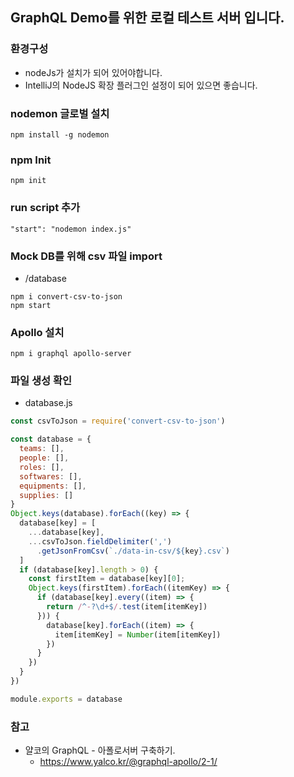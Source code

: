 
## GraphQL Demo를 위한 로컬 테스트 서버 입니다.

### 환경구성

* nodeJs가 설치가 되어 있어야합니다.
* IntelliJ의 NodeJS 확장 플러그인 설정이 되어 있으면 좋습니다.

### nodemon 글로벌 설치

```
npm install -g nodemon
```


### npm Init

```
npm init
```


### run script 추가
```
"start": "nodemon index.js"
```

### Mock DB를 위해 csv 파일 import
* /database

```
npm i convert-csv-to-json
npm start
```

### Apollo 설치

```
npm i graphql apollo-server
```

### 파일 생성 확인

* database.js
```javascript
const csvToJson = require('convert-csv-to-json')

const database = {
  teams: [],
  people: [],
  roles: [],
  softwares: [],
  equipments: [],
  supplies: []
}
Object.keys(database).forEach((key) => {
  database[key] = [
    ...database[key], 
    ...csvToJson.fieldDelimiter(',')
      .getJsonFromCsv(`./data-in-csv/${key}.csv`)
  ]
  if (database[key].length > 0) {
    const firstItem = database[key][0];
    Object.keys(firstItem).forEach((itemKey) => {
      if (database[key].every((item) => {
        return /^-?\d+$/.test(item[itemKey])
      })) {
        database[key].forEach((item) => {
          item[itemKey] = Number(item[itemKey])
        })
      }
    })
  }
})

module.exports = database
```

### 참고
* 얄코의 GraphQL - 아폴로서버 구축하기.
    * https://www.yalco.kr/@graphql-apollo/2-1/

